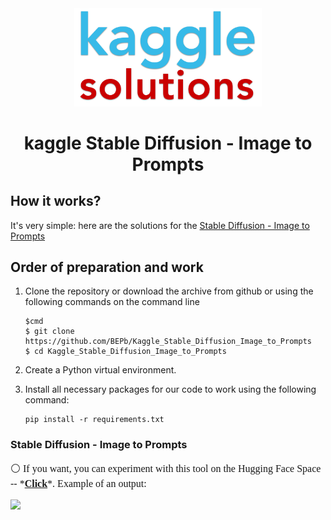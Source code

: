 <div align="center">


<img src="./art/logo.png" alt="Bot logo" width="300" height="156.5">

# kaggle Stable Diffusion - Image to Prompts

</div>

## How it works?

It's very simple: here are the solutions for the [Stable Diffusion - Image to Prompts](https://www.kaggle.com/competitions/stable-diffusion-image-to-prompts/overview)

## Order of preparation and work

1. Clone the repository or download the archive from github or using the following commands on the command line
    ```command line
    $cmd
    $ git clone https://github.com/BEPb/Kaggle_Stable_Diffusion_Image_to_Prompts
    $ cd Kaggle_Stable_Diffusion_Image_to_Prompts
    ```

2. Create a Python virtual environment.
3. Install all necessary packages for our code to work using the following command:

     ```
     pip install -r requirements.txt
     ```

### Stable Diffusion - Image to Prompts


<p style="font-family: consolas; font-size: 16px;">⚪ If you want, you can experiment with this tool on the Hugging Face Space -- *<a href="https://huggingface.co/spaces/pharma/CLIP-Interrogator"><strong>Click</strong></a>*. Example of an output:</p>

![](https://user-images.githubusercontent.com/45982614/220215304-d7e79716-35a2-4f29-867f-57ca996aab2a.png)
